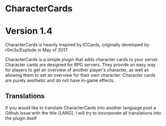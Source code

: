 # CharacterCards
# Version 1.4

CharacterCards is heavily inspired by ICCards, originally developed by r0m3x/Explode in May of 2017.

CharacterCards is a simple plugin that adds character cards to your server. 
Character cards are designed for RPG servers. They provide an easy way for players to get an overview of another player's character,
as well as allowing them to set an overview for their own character. Character cards are purely aesthetic and do not have in-game effects.

## Translations

If you would like to translate CharacterCards into another language post a Github issue with the title [LANG]. I will try to incorporate all translations into the plugin itself
